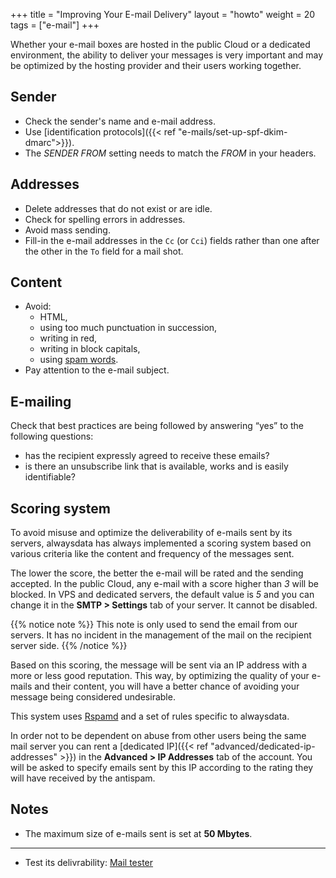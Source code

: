 +++
title = "Improving Your E-mail Delivery"
layout = "howto"
weight = 20
tags = ["e-mail"]
+++

Whether your e-mail boxes are hosted in the public Cloud or a dedicated environment, the ability to deliver your messages is very important and may be optimized by the hosting provider and their users working together.

## Sender

- Check the sender's name and e-mail address.
- Use [identification protocols]({{< ref "e-mails/set-up-spf-dkim-dmarc">}}).
- The *SENDER FROM* setting needs to match the *FROM* in your headers.

## Addresses

- Delete addresses that do not exist or are idle.
- Check for spelling errors in addresses.
- Avoid mass sending.
- Fill-in the e-mail addresses in the `Cc` (or `Cci`) fields rather than one after the other in the `To` field for a mail shot.

## Content

- Avoid:
    - HTML,
    - using too much punctuation in succession,
    - writing in red,
    - writing in block capitals,
    - using [spam words](https://blog.hubspot.com/blog/tabid/6307/bid/30684/The-Ultimate-List-of-Email-SPAM-Trigger-Words.aspx).
- Pay attention to the e-mail subject.

## E-mailing


Check that best practices are being followed by answering “yes” to the following questions:
- has the recipient expressly agreed to receive these emails?
- is there an unsubscribe link that is available, works and is easily identifiable?

## Scoring system

To avoid misuse and optimize the deliverability of e-mails sent by its servers, alwaysdata has always implemented a scoring system based on various criteria like the content and frequency of the messages sent.

The lower the score, the better the e-mail will be rated and the sending accepted. In the public Cloud, any e-mail with a score higher than _3_ will be blocked. In VPS and dedicated servers, the default value is _5_ and you can change it in the **SMTP > Settings** tab of your server. It cannot be disabled.

{{% notice note %}}
This note is only used to send the email from our servers. It has no incident in the management of the mail on the recipient server side.
{{% /notice %}}

Based on this scoring, the message will be sent via an IP address with a more or less good reputation. This way, by optimizing the quality of your e-mails and their content, you will have a better chance of avoiding your message being considered undesirable.

This system uses [Rspamd](https://rspamd.com/) and a set of rules specific to alwaysdata.

In order not to be dependent on abuse from other users being the same mail server you can rent a [dedicated IP]({{< ref "advanced/dedicated-ip-addresses" >}}) in the **Advanced > IP Addresses** tab of the account. You will be asked to specify emails sent by this IP according to the rating they will have received by the antispam.

## Notes

- The maximum size of e-mails sent is set at **50 Mbytes**.

---
- Test its delivrability: [Mail tester](https://www.mail-tester.com/?lang=en)
